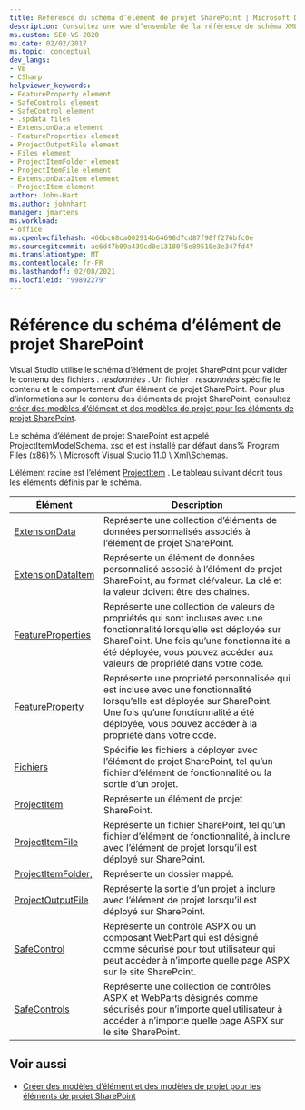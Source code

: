 ```yaml
---
title: Référence du schéma d’élément de projet SharePoint | Microsoft Docs
description: Consultez une vue d’ensemble de la référence de schéma XML de l’élément de projet SharePoint (ProjectItemModelSchema. xsd), qui est utilisée pour valider le contenu des fichiers. de données.
ms.custom: SEO-VS-2020
ms.date: 02/02/2017
ms.topic: conceptual
dev_langs:
- VB
- CSharp
helpviewer_keywords:
- FeatureProperty element
- SafeControls element
- SafeControl element
- .spdata files
- ExtensionData element
- FeatureProperties element
- ProjectOutputFile element
- Files element
- ProjectItemFolder element
- ProjectItemFile element
- ExtensionDataItem element
- ProjectItem element
author: John-Hart
ms.author: johnhart
manager: jmartens
ms.workload:
- office
ms.openlocfilehash: 466bc68ca002914b64698d7cd87f98ff276bfc0e
ms.sourcegitcommit: ae6d47b09a439cd0e13180f5e89510e3e347fd47
ms.translationtype: MT
ms.contentlocale: fr-FR
ms.lasthandoff: 02/08/2021
ms.locfileid: "99892279"
---
```

# <a name="sharepoint-project-item-schema-reference"></a>Référence du schéma d’élément de projet SharePoint
  Visual Studio utilise le schéma d’élément de projet SharePoint pour valider le contenu des fichiers *. resdonnées* . Un fichier *. resdonnées* spécifie le contenu et le comportement d’un élément de projet SharePoint. Pour plus d’informations sur le contenu des éléments de projet SharePoint, consultez [créer des modèles d’élément et des modèles de projet pour les éléments de projet SharePoint](../sharepoint/creating-item-templates-and-project-templates-for-sharepoint-project-items.md).

 Le schéma d’élément de projet SharePoint est appelé ProjectItemModelSchema. xsd et est installé par défaut dans% Program Files (x86)% \ Microsoft Visual Studio 11.0 \ Xml\Schemas.

 L’élément racine est l’élément [ProjectItem](../sharepoint/projectitem-element.md) . Le tableau suivant décrit tous les éléments définis par le schéma.

|Élément|Description|
|-------------|-----------------|
|[ExtensionData](../sharepoint/extensiondata-element.md)|Représente une collection d’éléments de données personnalisés associés à l’élément de projet SharePoint.|
|[ExtensionDataItem](../sharepoint/extensiondataitem-element.md)|Représente un élément de données personnalisé associé à l’élément de projet SharePoint, au format clé/valeur. La clé et la valeur doivent être des chaînes.|
|[FeatureProperties](../sharepoint/featureproperties-element.md)|Représente une collection de valeurs de propriétés qui sont incluses avec une fonctionnalité lorsqu’elle est déployée sur SharePoint. Une fois qu’une fonctionnalité a été déployée, vous pouvez accéder aux valeurs de propriété dans votre code.|
|[FeatureProperty](../sharepoint/featureproperty-element.md)|Représente une propriété personnalisée qui est incluse avec une fonctionnalité lorsqu’elle est déployée sur SharePoint. Une fois qu’une fonctionnalité a été déployée, vous pouvez accéder à la propriété dans votre code.|
|[Fichiers](../sharepoint/files-element.md)|Spécifie les fichiers à déployer avec l’élément de projet SharePoint, tel qu’un fichier d’élément de fonctionnalité ou la sortie d’un projet.|
|[ProjectItem](../sharepoint/projectitem-element.md)|Représente un élément de projet SharePoint.|
|[ProjectItemFile](../sharepoint/projectitemfile-element.md)|Représente un fichier SharePoint, tel qu’un fichier d’élément de fonctionnalité, à inclure avec l’élément de projet lorsqu’il est déployé sur SharePoint.|
|[ProjectItemFolder,](../sharepoint/projectitemfolder-element.md)|Représente un dossier mappé.|
|[ProjectOutputFile](../sharepoint/projectoutputfile-element.md)|Représente la sortie d’un projet à inclure avec l’élément de projet lorsqu’il est déployé sur SharePoint.|
|[SafeControl](../sharepoint/safecontrol-element.md)|Représente un contrôle ASPX ou un composant WebPart qui est désigné comme sécurisé pour tout utilisateur qui peut accéder à n’importe quelle page ASPX sur le site SharePoint.|
|[SafeControls](../sharepoint/safecontrols-element.md)|Représente une collection de contrôles ASPX et WebParts désignés comme sécurisés pour n’importe quel utilisateur à accéder à n’importe quelle page ASPX sur le site SharePoint.|

## <a name="see-also"></a>Voir aussi
- [Créer des modèles d’élément et des modèles de projet pour les éléments de projet SharePoint](../sharepoint/creating-item-templates-and-project-templates-for-sharepoint-project-items.md)

